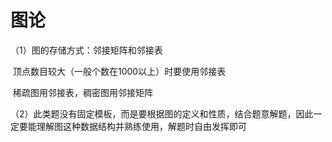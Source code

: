 # 图论

（1）图的存储方式：邻接矩阵和邻接表

​                 顶点数目较大（一般个数在1000以上）时要使用邻接表

​                 稀疏图用邻接表，稠密图用邻接矩阵

（2）此类题没有固定模板，而是要根据图的定义和性质，结合题意解题，因此一定要能理解图这种数据结构并熟练使用，解题时自由发挥即可
